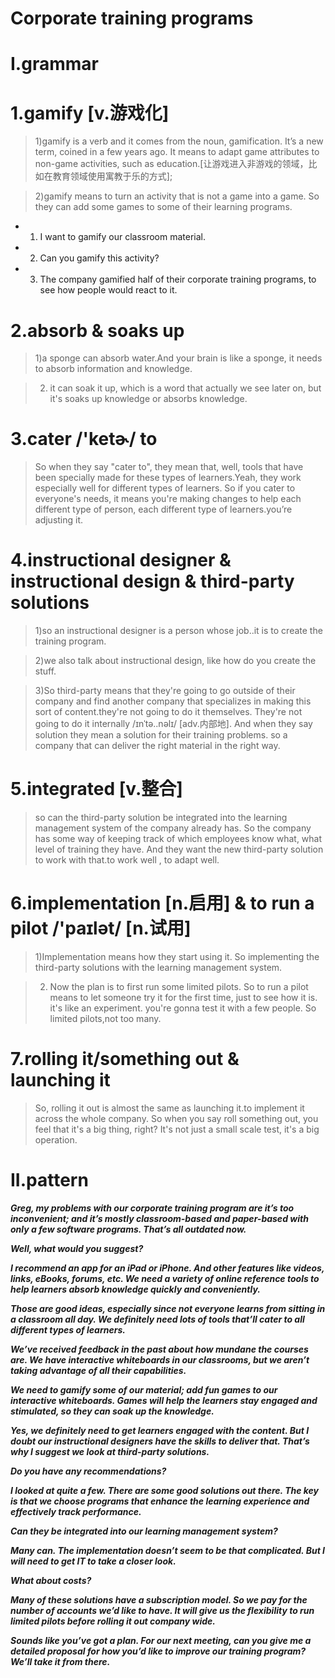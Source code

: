 # Corporate training programs
# I.grammar
# 1.gamify [v.游戏化]
> 1)gamify is a verb and it comes from the noun, gamification. It’s a new term, coined in a few years ago. It means to adapt game attributes to non-game activities, such as education.[让游戏进入非游戏的领域，比如在教育领域使用寓教于乐的方式];

> 2)gamify means to turn an activity that is not a game into a game. So they can add some games to some of their learning programs.

- 1. I want to gamify our classroom material.

- 2. Can you gamify this activity?

- 3. The company gamified half of their corporate training programs, to see how people would react to it.

# 2.absorb & soaks up 
> 1)a sponge can absorb water.And your brain is like a sponge, it needs to absorb information and knowledge.

> 2) it can soak it up, which is a word that actually we see later on, but it's soaks up knowledge or absorbs knowledge.

# 3.cater /'ketɚ/ to 
> So when they say "cater to", they mean that, well, tools that have been specially made for these types of learners.Yeah, they work especially well for different types of learners. So if you cater to everyone's needs, it means you're making changes to help each different type of person, each different type of learners.you’re adjusting it.

# 4.instructional designer & instructional design & third-party solutions 
> 1)so an instructional designer is a person whose job..it is to create the training program. 

> 2)we also talk about instructional design, like how do you create the stuff. 

> 3)So third-party means that they're going to go outside of their company and find another company that specializes in making this sort of content.they're not going to do it themselves. They're not going to do it internally /ɪnˈtə..nəlɪ/ [adv.内部地]. And when they say solution they mean a solution for their training problems. so a company that can deliver the right material in the right way.

# 5.integrated [v.整合]
> so can the third-party solution be integrated into the learning management system of the company already has. So the company has some way of keeping track of which employees know what, what level of training they have. And they want the new third-party solution to work with that.to work well , to adapt well.

# 6.implementation [n.启用] & to run a pilot /'paɪlət/ [n.试用]
> 1)Implementation means how they start using it. So implementing the third-party solutions with the learning management system.

> 2) Now the plan is to first run some limited pilots. So to run a pilot means to let someone try it for the first time, just to see how it is. it's like an experiment. you're gonna test it with a few people. So limited pilots,not too many.

# 7.rolling it/something out & launching it
>  So, rolling it out is almost the same as launching it.to implement it across the whole company. So when you say roll something out, you feel that it's a big thing, right? It's not just a small scale test, it's a big operation.

# II.pattern
***Greg, my problems with our corporate training program are it’s too inconvenient; and it’s mostly classroom-based and paper-based with only a few software programs. That’s all outdated now.***

***Well, what would you suggest?***

***I recommend an app for an iPad or iPhone. And other features like videos, links, eBooks, forums, etc. We need a variety of online reference tools to help learners absorb knowledge quickly and conveniently.***

***Those are good ideas, especially since not everyone learns from sitting in a classroom all day. We definitely need lots of tools that’ll cater to all different types of learners.***

***We’ve received feedback in the past about how mundane the courses are. We have interactive whiteboards in our classrooms, but we aren’t taking advantage of all their capabilities.***

***We need to gamify some of our material; add fun games to our interactive whiteboards. Games will help the learners stay engaged and stimulated, so they can soak up the knowledge.***

***Yes, we definitely need to get learners engaged with the content. But I doubt our instructional designers have the skills to deliver that. That’s why I suggest we look at third-party solutions.***

***Do you have any recommendations?***

***I looked at quite a few. There are some good solutions out there. The key is that we choose programs that enhance the learning experience and effectively track performance.***

***Can they be integrated into our learning management system?***

***Many can. The implementation doesn’t seem to be that complicated. But I will need to get IT to take a closer look.***

***What about costs?***

***Many of these solutions have a subscription model. So we pay for the number of accounts we’d like to have. It will give us the flexibility to run limited pilots before rolling it out company wide.***

***Sounds like you’ve got a plan. For our next meeting, can you give me a detailed proposal for how you’d like to improve our training program? We’ll take it from there.***

